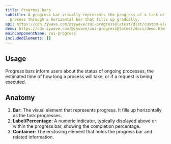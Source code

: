```yaml
---
title: Progress bars
subtitle: A progress bar visually represents the progress of a task or loading
  process through a horizontal bar that fills up gradually.
api: https://cdn.zywave.com/@zywave/zui-progress@latest/dist/custom-elements.json
demo: https://cdn.zywave.com/@zywave/zui-progress@latest/docs/demo.html
mainComponentName: zui-progress
includedElements: []
---
```

## Usage

Progress bars inform users about the status of ongoing processes, the estimated time of how long a process will take, or if a request is being executed.



## Anatomy

1. **Bar:** The visual element that represents progress. It fills up horizontally as the task progresses.
2. **Label/Percentage:** A numeric indicator, typically displayed above or within the progress bar, showing the completion percentage.
3. **Container:** The enclosing element that holds the progress bar and related information.